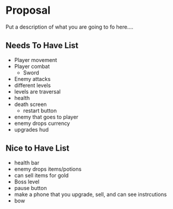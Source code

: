 # Proposal

Put a description of what you are going to fo here....

## Needs To Have List

- Player movement
- Player combat
  - Sword 
- Enemy attacks
- different levels
- levels are traversal
- health
- death screen
  - restart button
- enemy that goes to player
- enemy drops currency
- upgrades hud

## Nice to Have List

- health bar
- enemy drops items/potions
- can sell items for gold
- Boss level
- pause button
- make a phone that you upgrade, sell, and can see instrcutions
- bow

